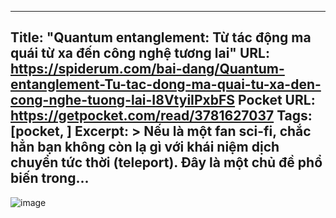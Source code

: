 
---
Title: "Quantum entanglement: Từ tác động ma quái từ xa đến công nghệ tương lai"
URL: https://spiderum.com/bai-dang/Quantum-entanglement-Tu-tac-dong-ma-quai-tu-xa-den-cong-nghe-tuong-lai-I8VtyiIPxbFS
Pocket URL: https://getpocket.com/read/3781627037
Tags: [pocket, ]
Excerpt: >
    Nếu là một fan sci-fi, chắc hẳn bạn không còn lạ gì với khái niệm dịch chuyển tức thời (teleport). Đây là một chủ đề phổ biến trong...
---

![image](https://images.spiderum.com/sp-images/58107b80896911ed84100f334ab6f8df.png)
